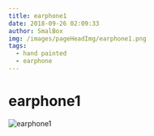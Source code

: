 ```yaml
---
title: earphone1
date: 2018-09-26 02:09:33
author: SmalBox
img: /images/pageHeadImg/earphone1.png
tags:
  - hand painted
  - earphone
---
```

# earphone1

![earphone1](earphone1.png)
